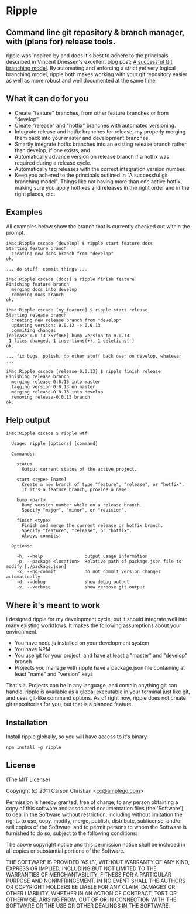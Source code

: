 # Ripple

## Command line git repository & branch manager, with (plans for) release tools.

ripple was inspired by and does it's best to adhere to the principals described in Vincent Driessen's excellent blog post; [A successful Git branching model](http://nvie.com/posts/a-successful-git-branching-model/). By automating and enforcing a strict yet very logical branching model, ripple both makes working with your git repository easier as well as more robust and well documented at the same time.

## What it can do for you

* Create "feature" branches, from other feature branches or from "develop".
* Create "release" and "hotfix" branches with automated versioning.
* Integrate release and hotfix branches for release, my properly merging them back into your master and development branches.
* Smartly integrate hotfix branches into an existing release branch rather than develop, if one exists, and
* Automatically advance version on release branch if a hotfix was required during a release cycle.
* Automatically tag releases with the correct integration version number.
* Keep you adhered to the principals outlined in "A successful git branching model". Things like not having more than one active hotfix, making sure you apply hotfixes and releases in the right order and in the right places, etc.

## Examples

All examples below show the branch that is currently checked out within the prompt.

	iMac:Ripple cscade [develop] $ ripple start feature docs
	Starting feature branch
	  creating new docs branch from "develop"
	ok.
	
	... do stuff, commit things ...
	
	iMac:Ripple cscade [docs] $ ripple finish feature 
	Finishing feature branch
	  merging docs into develop
	  removing docs branch
	ok.
	
	iMac:Ripple cscade [my_feature] $ ripple start release
	Starting release branch
	  creating new release branch from "develop"
	  updating version: 0.0.12 -> 0.0.13
	  commiting changes
	[release-0.0.13 357f066] bump version to 0.0.13
	 1 files changed, 1 insertions(+), 1 deletions(-)
	ok.
	
	... fix bugs, polish, do other stuff back over on develop, whatever ...
	
	iMac:Ripple cscade [release-0.0.13] $ ripple finish release
	Finishing release branch
	  merging release-0.0.13 into master
	  tagging version 0.0.13 on master
	  merging release-0.0.13 into develop
	  removing release-0.0.13 branch
	ok.
	
	

## Help output

	iMac:Ripple cscade $ ripple wtf

	  Usage: ripple [options] [command]

	  Commands:

	    status 
	      Output current status of the active project.

	    start <type> [name]
	      Create a new branch of type "feature", "release", or "hotfix".
	      If it's a feature branch, provide a name.

	    bump <part>
	      Bump version number while on a release branch.
	      Specify "major", "minor", or "revision".

	    finish <type>
	      Finish and merge the current release or hotfix branch.
	      Specify "feature", "release", or "hotfix".
	      Always commits!

	  Options:

	    -h, --help                output usage information
	    -p, --package <location>  Relative path of package.json file to modify [./package.json]
	    -x, --no-commit           Do not commit version changes automatically
	    -d, --debug               show debug output
	    -v, --verbose             show verbose git output

	

## Where it's meant to work

I designed ripple for my development cycle, but it should integrate well into many existing workflows. It makes the following assumptions about your environment:

* You have node.js installed on your development system
* You have NPM
* You use git for your project, and have at least a "master" and "develop" branch
* Projects you manage with ripple have a package.json file containing at least "name" and "version" keys

That's it. Projects can be in any language, and contain anything git can handle. ripple is available as a global executable in your terminal just like git, and uses git-like command options. As of right now, ripple does not create git repositories for you, but that is a planned feature.

## Installation

Install ripple globally, so you will have access to it's binary.

	npm install -g ripple

## License 

(The MIT License)

Copyright (c) 2011 Carson Christian &lt;cc@amplego.com&gt;

Permission is hereby granted, free of charge, to any person obtaining
a copy of this software and associated documentation files (the
'Software'), to deal in the Software without restriction, including
without limitation the rights to use, copy, modify, merge, publish,
distribute, sublicense, and/or sell copies of the Software, and to
permit persons to whom the Software is furnished to do so, subject to
the following conditions:

The above copyright notice and this permission notice shall be
included in all copies or substantial portions of the Software.

THE SOFTWARE IS PROVIDED 'AS IS', WITHOUT WARRANTY OF ANY KIND,
EXPRESS OR IMPLIED, INCLUDING BUT NOT LIMITED TO THE WARRANTIES OF
MERCHANTABILITY, FITNESS FOR A PARTICULAR PURPOSE AND NONINFRINGEMENT.
IN NO EVENT SHALL THE AUTHORS OR COPYRIGHT HOLDERS BE LIABLE FOR ANY
CLAIM, DAMAGES OR OTHER LIABILITY, WHETHER IN AN ACTION OF CONTRACT,
TORT OR OTHERWISE, ARISING FROM, OUT OF OR IN CONNECTION WITH THE
SOFTWARE OR THE USE OR OTHER DEALINGS IN THE SOFTWARE.